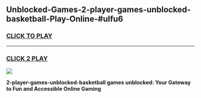 
## Unblocked-Games-2-player-games-unblocked-basketball-Play-Online-#ulfu6
<h3>
<a href="https://premium.freeplayer.one?title=2-player-games-unblocked-basketball&ref=27F">CLICK TO PLAY</a></h3>
<hr>

<h3>
<a href="https://premium.freeplayer.one?title=2-player-games-unblocked-basketball&ref=27F">CLICK 2 PLAY</a>
  
</h3>

<a href="https://premium.freeplayer.one?title=2-player-games-unblocked-basketball&ref=27F"><img src="https://clearcache.store/games.png"></a>


**2-player-games-unblocked-basketball games unblocked: Your Gateway to Fun and Accessible Online Gaming**
